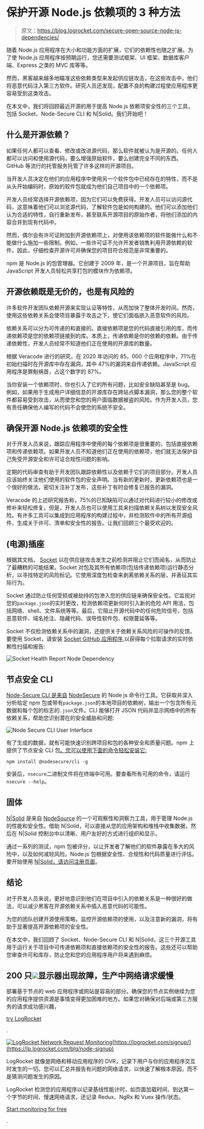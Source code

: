 # 保护开源 Node.js 依赖项的 3 种方法

> 原文：<https://blog.logrocket.com/secure-open-source-node-js-dependencies/>

随着 Node.js 应用程序在大小和功能方面的扩展，它们的依赖性也随之扩展。为了使 Node.js 应用程序按预期运行，您还需要测试框架、UI 框架、数据库客户端、Express 之类的 MVC 库等等。

然而，黑客越来越多地瞄准这些依赖类型来发起供应链攻击，在这些攻击中，他们将恶意代码注入第三方软件。研究人员还发现，配置不良的构建过程使应用程序更容易受到这类攻击。

在本文中，我们将回顾最近开源的用于提高 Node.js 依赖项安全性的三个工具，包括 Socket、Node-Secure CLI 和 N|Solid。我们开始吧！

## 什么是开源依赖？

如果任何人都可以查看、修改或改进源代码，那么软件就被认为是开源的。任何人都可以访问和使用源代码，要么增强原始软件，要么创建完全不同的东西。GitHub 等流行的托管服务托管了许多这样的开源项目。

当开发人员决定在他们的应用程序中使用另一个软件包中已经存在的特性，而不是从头开始编码时，原始的软件包就成为他们自己项目中的一个依赖项。

开发人员经常选择开源依赖项，因为它们可以免费获得。开发人员可以访问源代码，这意味着他们可以浏览源代码，了解软件包是如何构建的。他们可以添加他们认为合适的特性，自行重新发布，甚至联系开源项目的原始作者，将他们添加的内容合并到现有代码中。

然而，偶尔会有许可证附加到开源依赖项上，对使用该依赖项的软件能做什么和不能做什么施加一些限制。例如，一些许可证不允许开发者销售利用开源依赖的软件。因此，仔细检查开源许可并确保您的项目符合规范是非常重要的。

npm 是 Node.js 的包管理器。它创建于 2009 年，是一个开源项目，旨在帮助 JavaScript 开发人员轻松共享打包的模块作为依赖项。

## 开源依赖既是无价的，也是有风险的

许多软件开发团队依赖开源来实现认证等特性，从而加快了整体开发时间。然而，使用这些依赖关系会使项目暴露于攻击之下，使它们面临嵌入恶意软件的风险。

依赖关系可以分为可传递的和直接的。直接依赖项是您的代码直接引用的库，而传递依赖项是您的依赖项链接到的库。本质上，传递依赖是你的依赖的依赖。由于传递依赖性，开发人员经常不知道他们正在使用的开源库的数量。

根据 Veracode 进行的研究，在 2020 年访问的 85，000 个应用程序中，71%在初始扫描时在开源库中存在漏洞，其中 47%的漏洞来自传递依赖。JavaScript 应用程序是罪魁祸首，占这个数字的 87%。

当你安装一个依赖项时，你也引入了它的所有问题，比如安全缺陷甚至是 bug。例如，如果用于生成用户详细信息的开源库存在跨站点脚本漏洞，那么您的整个软件都容易受到攻击，从而使您和您的用户面临数据被盗的风险。作为开发人员，您有责任确保他人编写的代码不会使您的系统不安全。

## 确保开源 Node.js 依赖项的安全性

对于开发人员来说，跟踪应用程序中使用的每个依赖项是很重要的，包括直接依赖项和传递依赖项。如果开发人员不知道他们正在使用的依赖项，他们就无法保护自己免受开源安全和许可证合规性问题的影响。

定期的代码审查有助于开发团队跟踪依赖性以及依赖于它们的项目部分。开发人员应该始终关注他们使用的软件包的安全声明。当有新的更新时，更新依赖项也是一个很好的做法，密切关注补丁发布，这些补丁有时会修复已报告的漏洞。

Veracode 的上述研究报告称，75%的已知缺陷可以通过对代码进行较小的修改或修补来轻松修复。但是，开发人员也可以使用工具来扫描依赖关系树以发现安全风险。有许多工具可以集成到应用程序的构建过程中，并检测软件中的所有开源组件，生成关于许可、清单和安全性的报告。让我们回顾三个最受欢迎的。

## (电源)插座

根据其文档， [Socket](https://nodesource.com/blog/NSolid-SaaS-is-now-free) 以在供应链攻击发生之前检测并阻止它们而闻名，从而防止了最糟糕的可能结果。Socket 对包及其所有依赖项(包括传递依赖项)运行静态分析，以寻找特定的风险标记。它使用深度包检查来剥离依赖关系的层，并表征其实际行为。

Socket 通过防止任何受损或被劫持的包渗入您的供应链来确保安全性。它监视对您的`package.json`的实时更改，检测依赖项更新何时引入新的危险 API 用法，包括网络、shell、文件系统等等。最后，它阻止开源代码中的任何危险信号，包括恶意软件、域名抢注、隐藏代码、误导性软件包、权限蔓延等等。

Socket 不仅检测依赖关系中的漏洞，还提供关于依赖关系风险的可操作的反馈。要使用 Socket，请安装 [Socket GitHub 应用程序](https://socket.dev/github-app),以获得每个拉取请求的实时依赖性扫描和报告:

![Socket Health Report Node Dependency](img/3c977ef3eba6f9a332e57ba29fea4f0a.png)

## 节点安全 CLI

[Node-Secure CLI 是来自](https://github.com/NodeSecure/cli) [NodeSecure](https://github.com/NodeSecure) 的 Node js 命令行工具。它获取并深入分析给定 npm 包或带有`package.json`的本地项目的依赖树，输出一个包含所有元数据和每个包的标志的`.json`文件。CLI 能够打开 JSON 代码并显示网络中的所有依赖关系，帮助您识别潜在的安全威胁和问题:

![Node Secure CLI User Interface](img/25c72371b3ec813f836589895c9add9a.png)

有了生成的数据，就有可能快速识别跨项目和包的各种安全和质量问题。npm 上提供了节点安全 CLI 包[。您可以使用下面的命令轻松安装它:](https://www.npmjs.com/package/@nodesecure/ci)

```
npm install @nodesecure/cli -g
```

安装后，`nsecure`二进制文件将在终端中可用。要查看所有可用的命令，请运行`nsecure --help`。

## 固体

[N|Solid](https://nodesource.com/blog/NSolid-SaaS-is-now-free) 是来自 [NodeSource](https://nodesource.com/) 的一个可观察性和洞察力工具，用于管理 Node.js 的性能和安全性。借助 N|Solid，可以直接从您的应用架构和堆栈中收集数据，然后在 N|Solid 控制台中以清晰、用户友好的方式进行组织和显示。

通过一系列的测试，npm 包被评分，以让开发者了解他们的软件暴露在多大的风险中，以及如何减轻风险。Node.js 包根据安全性、合规性和代码质量进行评估。要开始使用 [N|Solid，请访问注册页面](https://accounts.nodesource.com/sign-up)。

## 结论

对于开发人员来说，更好地意识到他们在项目中引入的依赖关系是一种很好的做法，可以减少黑客在开源依赖关系中插入恶意代码的可能性。

为您的团队创建开源使用策略，监控开源依赖项的使用，以及注意新的漏洞，将有助于显著提高开源依赖项的安全性。

在本文中，我们回顾了 Socket、Node-Secure CLI 和 N|Solid，这三个开源工具用于运行关于项目中可传递依赖项和直接依赖项的安全性的报告。这些还可以帮助您审查许可和库存，防止您和您的应用程序用户将来遇到麻烦。

## 200 只![](img/61167b9d027ca73ed5aaf59a9ec31267.png)显示器出现故障，生产中网络请求缓慢

部署基于节点的 web 应用程序或网站是容易的部分。确保您的节点实例继续为您的应用程序提供资源是事情变得更加困难的地方。如果您对确保对后端或第三方服务的请求成功感兴趣，

[try LogRocket](https://lp.logrocket.com/blg/node-signup)

.

[![LogRocket Network Request Monitoring](img/cae72fd2a54c5f02a6398c4867894844.png)](https://lp.logrocket.com/blg/node-signup)[https://logrocket.com/signup/](https://lp.logrocket.com/blg/node-signup)

LogRocket 就像是网络和移动应用程序的 DVR，记录下用户与你的应用程序交互时发生的一切。您可以汇总并报告有问题的网络请求，以快速了解根本原因，而不是猜测问题发生的原因。

LogRocket 检测您的应用程序以记录基线性能计时，如页面加载时间、到达第一个字节的时间、慢速网络请求，还记录 Redux、NgRx 和 Vuex 操作/状态。

[Start monitoring for free](https://lp.logrocket.com/blg/node-signup)

.